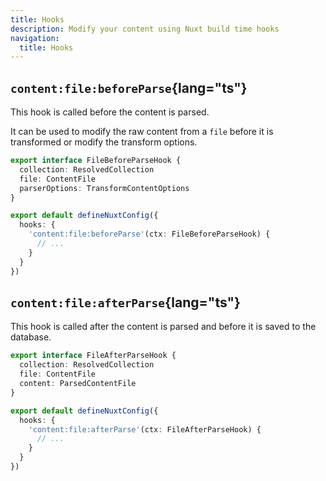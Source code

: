 ```yaml
---
title: Hooks
description: Modify your content using Nuxt build time hooks
navigation:
  title: Hooks
---
```


## `content:file:beforeParse`{lang="ts"}

This hook is called before the content is parsed.

It can be used to modify the raw content from a `file` before it is transformed
or modify the transform options.

```ts
export interface FileBeforeParseHook {
  collection: ResolvedCollection
  file: ContentFile
  parserOptions: TransformContentOptions
}
```

```ts
export default defineNuxtConfig({
  hooks: {
    'content:file:beforeParse'(ctx: FileBeforeParseHook) {
      // ...
    }
  }
})
```

## `content:file:afterParse`{lang="ts"}

This hook is called after the content is parsed and before it is saved to the database.

```ts
export interface FileAfterParseHook {
  collection: ResolvedCollection
  file: ContentFile
  content: ParsedContentFile
}
```

```ts
export default defineNuxtConfig({
  hooks: {
    'content:file:afterParse'(ctx: FileAfterParseHook) {
      // ...
    }
  }
})
```
